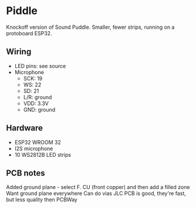 Piddle
======

Knockoff version of Sound Puddle. Smaller, fewer strips, running on a protoboard ESP32.

Wiring
------

- LED pins: see source
- Microphone
  - SCK: 19
  - WS: 22
  - SD: 21
  - L/R: ground
  - VDD: 3.3V
  - GND: ground

Hardware
--------

- ESP32 WROOM 32
- I2S microphone
- 10 WS2812B LED strips

PCB notes
---------
Added ground plane - select F. CU (front copper) and then add a filled zone
Want ground plane everywhere
Can do vias
JLC PCB is good, they're fast, but less quality then PCBWay
